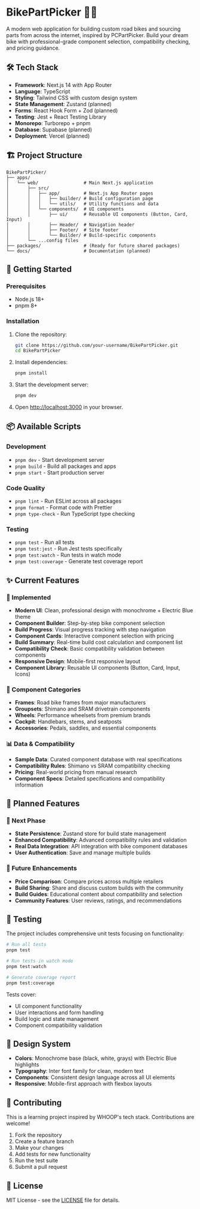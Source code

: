 # BikePartPicker 🚴‍♂️

A modern web application for building custom road bikes and sourcing parts from across the internet, inspired by PCPartPicker. Build your dream bike with professional-grade component selection, compatibility checking, and pricing guidance.

## 🛠️ Tech Stack

- **Framework**: Next.js 14 with App Router
- **Language**: TypeScript
- **Styling**: Tailwind CSS with custom design system
- **State Management**: Zustand (planned)
- **Forms**: React Hook Form + Zod (planned)
- **Testing**: Jest + React Testing Library
- **Monorepo**: Turborepo + pnpm
- **Database**: Supabase (planned)
- **Deployment**: Vercel (planned)

## 🏗️ Project Structure

```
BikePartPicker/
├── apps/
│   └── web/                 # Main Next.js application
│       ├── src/
│       │   ├── app/         # Next.js App Router pages
│       │   │   ├── builder/ # Build configuration page
│       │   │   └── utils/   # Utility functions and data
│       │   └── components/  # UI components
│       │       ├── ui/      # Reusable UI components (Button, Card, Input)
│       │       ├── Header/  # Navigation header
│       │       ├── Footer/  # Site footer
│       │       └── Builder/ # Build-specific components
│       └── ...config files
├── packages/                # (Ready for future shared packages)
└── docs/                    # Documentation (planned)
```

## 🚀 Getting Started

### Prerequisites

- Node.js 18+
- pnpm 8+

### Installation

1. Clone the repository:
   ```bash
   git clone https://github.com/your-username/BikePartPicker.git
   cd BikePartPicker
   ```

2. Install dependencies:
   ```bash
   pnpm install
   ```

3. Start the development server:
   ```bash
   pnpm dev
   ```

4. Open [http://localhost:3000](http://localhost:3000) in your browser.

## 📦 Available Scripts

### Development
- `pnpm dev` - Start development server
- `pnpm build` - Build all packages and apps
- `pnpm start` - Start production server

### Code Quality
- `pnpm lint` - Run ESLint across all packages
- `pnpm format` - Format code with Prettier
- `pnpm type-check` - Run TypeScript type checking

### Testing
- `pnpm test` - Run all tests
- `pnpm test:jest` - Run Jest tests specifically
- `pnpm test:watch` - Run tests in watch mode
- `pnpm test:coverage` - Generate test coverage report

## ✨ Current Features

### 🎯 Implemented
- **Modern UI**: Clean, professional design with monochrome + Electric Blue theme
- **Component Builder**: Step-by-step bike component selection
- **Build Progress**: Visual progress tracking with step navigation
- **Component Cards**: Interactive component selection with pricing
- **Build Summary**: Real-time build cost calculation and component list
- **Compatibility Check**: Basic compatibility validation between components
- **Responsive Design**: Mobile-first responsive layout
- **Component Library**: Reusable UI components (Button, Card, Input, Icons)

### 🔧 Component Categories
- **Frames**: Road bike frames from major manufacturers
- **Groupsets**: Shimano and SRAM drivetrain components
- **Wheels**: Performance wheelsets from premium brands
- **Cockpit**: Handlebars, stems, and seatposts
- **Accessories**: Pedals, saddles, and essential components

### 📊 Data & Compatibility
- **Sample Data**: Curated component database with real specifications
- **Compatibility Rules**: Shimano vs SRAM compatibility checking
- **Pricing**: Real-world pricing from manual research
- **Component Specs**: Detailed specifications and compatibility information

## 🎯 Planned Features

### 🚀 Next Phase
- **State Persistence**: Zustand store for build state management
- **Enhanced Compatibility**: Advanced compatibility rules and validation
- **Real Data Integration**: API integration with bike component databases
- **User Authentication**: Save and manage multiple builds

### 🌟 Future Enhancements
- **Price Comparison**: Compare prices across multiple retailers
- **Build Sharing**: Share and discuss custom builds with the community
- **Build Guides**: Educational content about compatibility and selection
- **Community Features**: User reviews, ratings, and recommendations

## 🧪 Testing

The project includes comprehensive unit tests focusing on functionality:

```bash
# Run all tests
pnpm test

# Run tests in watch mode
pnpm test:watch

# Generate coverage report
pnpm test:coverage
```

Tests cover:
- UI component functionality
- User interactions and form handling
- Build logic and state management
- Component compatibility validation

## 🎨 Design System

- **Colors**: Monochrome base (black, white, grays) with Electric Blue highlights
- **Typography**: Inter font family for clean, modern text
- **Components**: Consistent design language across all UI elements
- **Responsive**: Mobile-first approach with flexbox layouts

## 🤝 Contributing

This is a learning project inspired by WHOOP's tech stack. Contributions are welcome!

1. Fork the repository
2. Create a feature branch
3. Make your changes
4. Add tests for new functionality
5. Run the test suite
6. Submit a pull request

## 📄 License

MIT License - see the [LICENSE](LICENSE) file for details.
